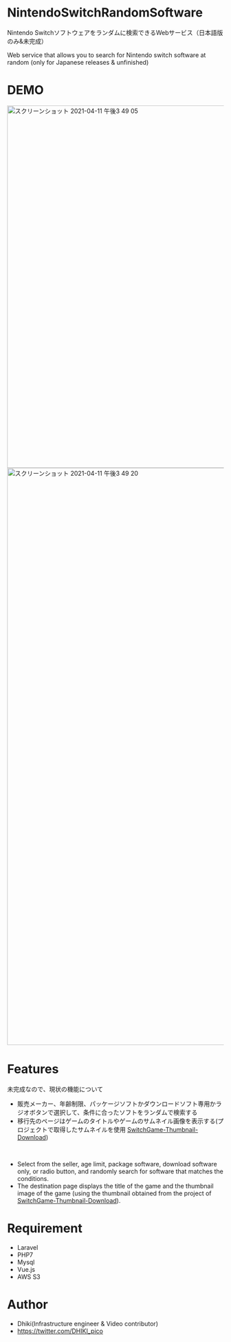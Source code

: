 # NintendoSwitchRandomSoftware
Nintendo Switchソフトウェアをランダムに検索できるWebサービス（日本語版のみ&未完成）

Web service that allows you to search for Nintendo switch software at random (only for Japanese releases & unfinished)

# DEMO
<img width="842" alt="スクリーンショット 2021-04-11 午後3 49 05" src="https://user-images.githubusercontent.com/12876144/114295042-96008b00-9add-11eb-8231-70651c7b3e92.png">
<img width="1341" alt="スクリーンショット 2021-04-11 午後3 49 20" src="https://user-images.githubusercontent.com/12876144/114295040-926d0400-9add-11eb-9cf7-1c64afafcccc.png">

# Features

未完成なので、現状の機能について
- 販売メーカー、年齢制限、パッケージソフトかダウンロードソフト専用かラジオボタンで選択して、条件に合ったソフトをランダムで検索する
- 移行先のページはゲームのタイトルやゲームのサムネイル画像を表示する(プロジェクトで取得したサムネイルを使用 [SwitchGame-Thumbnail-Download](https://github.com/Dhikigame/SwitchGame-Thumbnail-Download))
<br>

- Select from the seller, age limit, package software, download software only, or radio button, and randomly search for software that matches the conditions.
- The destination page displays the title of the game and the thumbnail image of the game (using the thumbnail obtained from the project of [SwitchGame-Thumbnail-Download](https://github.com/Dhikigame/SwitchGame-Thumbnail-Download)).

# Requirement
* Laravel
* PHP7
* Mysql
* Vue.js
* AWS S3

# Author
* Dhiki(Infrastructure engineer & Video contributor)
* https://twitter.com/DHIKI_pico

